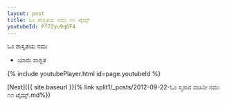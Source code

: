 ```yaml
---
layout: post
title: ಓಂ ಶಾಸ್ವತಯ ನಮಃ ೧೧ ಟೈಮ್ಸ್
youtubeId: Pf7Zyu9q6F4
---
```

 
 
 ಓಂ ಶಾಸ್ವತಯ ನಮಃ  
 
 -  ಯಾರು ಶಾಶ್ವತ 
 
  
 
  
 
 
 
 
 
 


{% include youtubePlayer.html id=page.youtubeId %}
 
[Next]({{ site.baseurl }}{% link  split1/_posts/2012-09-22-ಓಂ ಸ್ಮಶಾನ ವಾಸಿನೀ ನಮಃ ೧೧ ಟೈಮ್ಸ್.md%})
 

